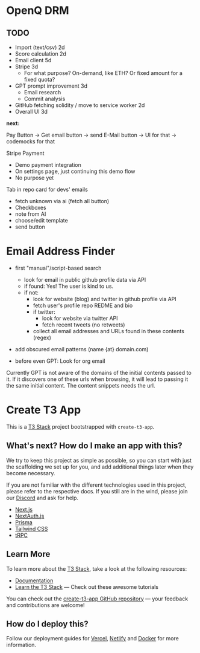 # OpenQ DRM

## TODO

- Import (text/csv) 2d
- Score calculation 2d
- Email client 5d
- Stripe 3d
  - For what purpose? On-demand, like ETH? Or fixed amount for a fixed quota?
- GPT prompt improvement 3d
  - Email research
  - Commit analysis
- GitHub fetching solidity / move to service worker 2d
- Overall UI 3d

**next:**

Pay Button -> Get email button -> send E-Mail button
-> UI for that
-> codemocks for that

Stripe Payment

- Demo payment integration
- On settings page, just continuing this demo flow
- No purpose yet

Tab in repo card for devs' emails

- fetch unknown via ai (fetch all button)
- Checkboxes
- note from AI
- choose/edit template
- send button

# Email Address Finder

- first "manual"/script-based search

  - look for email in public github profile data via API
  - if found: Yes! The user is kind to us.
  - if not:
    - look for website (blog) and twitter in github profile via API
    - fetch user's profile repo REDME and bio
    - if twitter:
      - look for website via twitter API
      - fetch recent tweets (no retweets)
    - collect all email addresses and URLs found in these contents (regex)

- add obscured email patterns (name {at} domain.com)
- before even GPT: Look for org email

Currently GPT is not aware of the domains of the initial contents passed to it.
If it discovers one of these urls when browsing, it will lead to passing it the same initial content.
The content snippets needs the url.

# Create T3 App

This is a [T3 Stack](https://create.t3.gg/) project bootstrapped with `create-t3-app`.

## What's next? How do I make an app with this?

We try to keep this project as simple as possible, so you can start with just the scaffolding we set up for you, and add additional things later when they become necessary.

If you are not familiar with the different technologies used in this project, please refer to the respective docs. If you still are in the wind, please join our [Discord](https://t3.gg/discord) and ask for help.

- [Next.js](https://nextjs.org)
- [NextAuth.js](https://next-auth.js.org)
- [Prisma](https://prisma.io)
- [Tailwind CSS](https://tailwindcss.com)
- [tRPC](https://trpc.io)

## Learn More

To learn more about the [T3 Stack](https://create.t3.gg/), take a look at the following resources:

- [Documentation](https://create.t3.gg/)
- [Learn the T3 Stack](https://create.t3.gg/en/faq#what-learning-resources-are-currently-available) — Check out these awesome tutorials

You can check out the [create-t3-app GitHub repository](https://github.com/t3-oss/create-t3-app) — your feedback and contributions are welcome!

## How do I deploy this?

Follow our deployment guides for [Vercel](https://create.t3.gg/en/deployment/vercel), [Netlify](https://create.t3.gg/en/deployment/netlify) and [Docker](https://create.t3.gg/en/deployment/docker) for more information.
